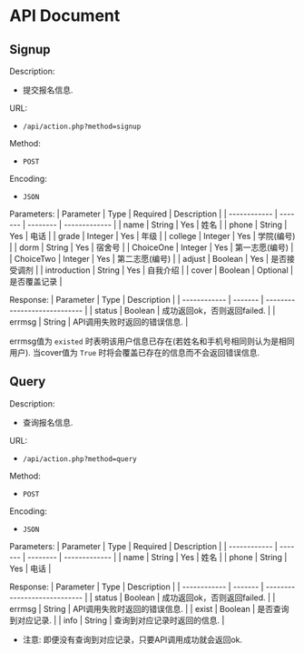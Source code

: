 # API Document
## Signup
Description:
* 提交报名信息.

URL:
* `/api/action.php?method=signup`

Method:
* `POST`

Encoding:
* `JSON`

Parameters: 
| Parameter    | Type    | Required | Description   |
| ------------ | ------- | -------- | ------------- |
| name         | String  | Yes      | 姓名			|
| phone        | String  | Yes      | 电话			|
| grade        | Integer | Yes      | 年级			|
| college      | Integer | Yes      | 学院(编号)		|
| dorm         | String  | Yes      | 宿舍号			|
| ChoiceOne    | Integer | Yes      | 第一志愿(编号)	|
| ChoiceTwo    | Integer | Yes      | 第二志愿(编号)	|
| adjust       | Boolean | Yes      | 是否接受调剂	|
| introduction | String  | Yes      | 自我介绍		|
| cover        | Boolean | Optional | 是否覆盖记录	|

Response:
| Parameter    | Type    | Description					|
| ------------ | ------- | ---------------------------- |
| status       | Boolean | 成功返回ok，否则返回failed.	|
| errmsg       | String  | API调用失败时返回的错误信息.	|

errmsg值为 `existed` 时表明该用户信息已存在(若姓名和手机号相同则认为是相同用户).
当cover值为 `True` 时将会覆盖已存在的信息而不会返回错误信息.

## Query
Description:
* 查询报名信息.

URL:
* `/api/action.php?method=query`

Method:
* `POST`

Encoding:
* `JSON`

Parameters: 
| Parameter    | Type    | Required | Description   |
| ------------ | ------- | -------- | ------------- |
| name         | String  | Yes      | 姓名			|
| phone        | String  | Yes      | 电话			|

Response:
| Parameter    | Type    | Description					|
| ------------ | ------- | ---------------------------- |
| status       | Boolean | 成功返回ok，否则返回failed.	|
| errmsg       | String  | API调用失败时返回的错误信息.	|
| exist        | Boolean | 是否查询到对应记录.			|
| info         | String  | 查询到对应记录时返回的信息.		|
* 注意: 即便没有查询到对应记录，只要API调用成功就会返回ok.